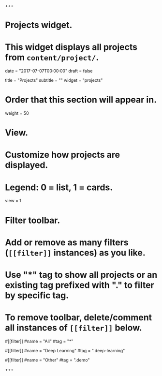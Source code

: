 +++
# Projects widget.
# This widget displays all projects from `content/project/`.

date = "2017-07-07T00:00:00"
draft = false

title = "Projects"
subtitle = ""
widget = "projects"

# Order that this section will appear in.
weight = 50

# View.
# Customize how projects are displayed.
# Legend: 0 = list, 1 = cards.
view = 1

# Filter toolbar.
# Add or remove as many filters (`[[filter]]` instances) as you like.
# Use "*" tag to show all projects or an existing tag prefixed with "." to filter by specific tag.
# To remove toolbar, delete/comment all instances of `[[filter]]` below.
#[[filter]]
  #name = "All"
  #tag = "*"
  
#[[filter]]
  #name = "Deep Learning"
  #tag = ".deep-learning"

#[[filter]]
  #name = "Other"
  #tag = ".demo"

+++

